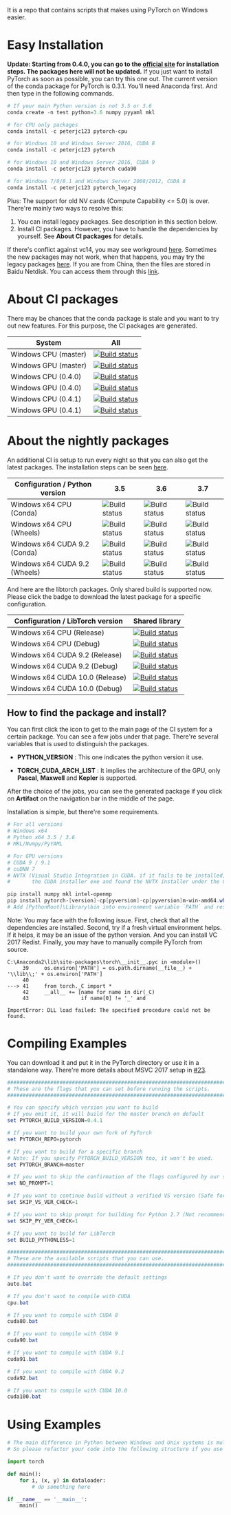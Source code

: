 It is a repo that contains scripts that makes using PyTorch on Windows easier.

# Easy Installation
**Update: Starting from 0.4.0, you can go to the [official site](http://pytorch.org) for installation steps. The packages here will not be updated.**
If you just want to install PyTorch as soon as possible, you can try this one out.
The current version of the conda package for PyTorch is 0.3.1.
You'll need Anaconda first. And then type in the following commands.
```Powershell
# If your main Python version is not 3.5 or 3.6
conda create -n test python=3.6 numpy pyyaml mkl

# for CPU only packages
conda install -c peterjc123 pytorch-cpu

# for Windows 10 and Windows Server 2016, CUDA 8
conda install -c peterjc123 pytorch

# for Windows 10 and Windows Server 2016, CUDA 9
conda install -c peterjc123 pytorch cuda90

# for Windows 7/8/8.1 and Windows Server 2008/2012, CUDA 8
conda install -c peterjc123 pytorch_legacy
```
Plus: The support for old NV cards (Compute Capability <= 5.0) is over. 
There're mainly two ways to resolve this:
1. You can install legacy packages. See description in this section below.
2. Install CI packages. However, you have to handle the dependencies by yourself. See __About CI packages__ for details.

If there's conflict against vc14, you may see workground [here](https://github.com/peterjc123/pytorch-scripts/issues/3).
Sometimes the new packages may not work, when that happens, you may try the legacy packages [here](https://drive.google.com/drive/folders/0B-X0-FlSGfCYdTNldW02UGl4MXM?usp=sharing). If you are from China, then the files are stored in Baidu Netdisk. You can access them through this [link](https://pan.baidu.com/s/1dF6ayLr).

# About CI packages

There may be chances that the conda package is stale and you want to try out new features. For this purpose, the CI packages are generated. 

| System                   | All                                      |
| ------------------------ | ---------------------------------------- |
| Windows CPU (master)     | [![Build status](https://ci.appveyor.com/api/projects/status/8xiih9d2w4pwnq4k/branch/windows-full?svg=true)](https://ci.appveyor.com/project/peterjc123/pytorch/branch/windows-full) |
| Windows GPU (master)     | [![Build status](https://ci.appveyor.com/api/projects/status/y6geguaq83igjh58/branch/windows-full?svg=true)](https://ci.appveyor.com/project/peterjc123/pytorch-elheu/branch/windows-full) |
| Windows CPU (0.4.0)      | [![Build status](https://ci.appveyor.com/api/projects/status/8xiih9d2w4pwnq4k/branch/v0.4.0?svg=true)](https://ci.appveyor.com/project/peterjc123/pytorch/branch/v0.4.0) |
| Windows GPU (0.4.0)      | [![Build status](https://ci.appveyor.com/api/projects/status/y6geguaq83igjh58/branch/v0.4.0?svg=true)](https://ci.appveyor.com/project/peterjc123/pytorch-elheu/branch/v0.4.0) |
| Windows CPU (0.4.1)      | [![Build status](https://ci.appveyor.com/api/projects/status/8xiih9d2w4pwnq4k/branch/v0.4.1?svg=true)](https://ci.appveyor.com/project/peterjc123/pytorch/branch/v0.4.1) |
| Windows GPU (0.4.1)      | [![Build status](https://ci.appveyor.com/api/projects/status/y6geguaq83igjh58/branch/v0.4.1?svg=true)](https://ci.appveyor.com/project/peterjc123/pytorch-elheu/branch/v0.4.1) |

# About the nightly packages

An additional CI is setup to run every night so that you can also get the latest packages. The installation steps can be seen [here](https://github.com/pytorch/pytorch/issues/13227#issuecomment-445140508).

| Configuration / Python version | 3.5                                                          | 3.6                                                          | 3.7                                                          |
| ------------------------------ | ------------------------------------------------------------ | ------------------------------------------------------------ | ------------------------------------------------------------ |
| Windows x64 CPU (Conda)        | ![Build status](https://dev.azure.com/pytorch/PyTorch/_apis/build/status/peterjc123.builder?branchName=master&jobName=Windows_CPU_Conda_Build&configuration=Windows_CPU_Conda_Build%20PY3.5) | ![Build status](https://dev.azure.com/pytorch/PyTorch/_apis/build/status/peterjc123.builder?branchName=master&jobName=Windows_CPU_Conda_Build&configuration=Windows_CPU_Conda_Build%20PY3.6) | ![Build status](https://dev.azure.com/pytorch/PyTorch/_apis/build/status/peterjc123.builder?branchName=master&jobName=Windows_CPU_Conda_Build&configuration=Windows_CPU_Conda_Build%20PY3.7) |
| Windows x64 CPU (Wheels)       | ![Build status](https://dev.azure.com/pytorch/PyTorch/_apis/build/status/peterjc123.builder?branchName=master&jobName=Windows_CPU_Wheels_Build&configuration=Windows_CPU_Wheels_Build%20PY3.5) | ![Build status](https://dev.azure.com/pytorch/PyTorch/_apis/build/status/peterjc123.builder?branchName=master&jobName=Windows_CPU_Wheels_Build&configuration=Windows_CPU_Wheels_Build%20PY3.6) | ![Build status](https://dev.azure.com/pytorch/PyTorch/_apis/build/status/peterjc123.builder?branchName=master&jobName=Windows_CPU_Wheels_Build&configuration=Windows_CPU_Wheels_Build%20PY3.7) |
| Windows x64 CUDA 9.2 (Conda)   | ![Build status](https://dev.azure.com/pytorch/PyTorch/_apis/build/status/peterjc123.builder?branchName=master&jobName=Windows_CUDA_Conda_Build&configuration=Windows_CUDA_Conda_Build%20PY3.5_92) | ![Build status](https://dev.azure.com/pytorch/PyTorch/_apis/build/status/peterjc123.builder?branchName=master&jobName=Windows_CUDA_Conda_Build&configuration=Windows_CUDA_Conda_Build%20PY3.6_92) | ![Build status](https://dev.azure.com/pytorch/PyTorch/_apis/build/status/peterjc123.builder?branchName=master&jobName=Windows_CUDA_Conda_Build&configuration=Windows_CUDA_Conda_Build%20PY3.7_92) |
| Windows x64 CUDA 9.2 (Wheels)  | ![Build status](https://dev.azure.com/pytorch/PyTorch/_apis/build/status/peterjc123.builder?branchName=master&jobName=Windows_CUDA_Wheels_Build&configuration=Windows_CUDA_Wheels_Build%20PY3.5_92) | ![Build status](https://dev.azure.com/pytorch/PyTorch/_apis/build/status/peterjc123.builder?branchName=master&jobName=Windows_CUDA_Wheels_Build&configuration=Windows_CUDA_Wheels_Build%20PY3.6_92) | ![Build status](https://dev.azure.com/pytorch/PyTorch/_apis/build/status/peterjc123.builder?branchName=master&jobName=Windows_CUDA_Wheels_Build&configuration=Windows_CUDA_Wheels_Build%20PY3.7_92) |

And here are the libtorch packages. Only shared build is supported now. Please click the badge to download the latest package for a specific configuration.

| Configuration / LibTorch version | Shared library                                               |
| -------------------------------- | ------------------------------------------------------------ |
| Windows x64 CPU (Release)        | [![Build status](https://dev.azure.com/pytorch/PyTorch/_apis/build/status/peterjc123.builder?branchName=master&jobName=Windows_CPU_Wheels_Build&configuration=Windows_CPU_Wheels_Build%20LIBTORCH)](https://download.pytorch.org/libtorch/nightly/cpu/libtorch-win-shared-with-deps-latest.zip) |
| Windows x64 CPU (Debug)          | [![Build status](https://dev.azure.com/pytorch/PyTorch/_apis/build/status/peterjc123.builder?branchName=master&jobName=Windows_CPU_Wheels_Build&configuration=Windows_CPU_Wheels_Build%20LIBTORCH_DEBUG)](https://download.pytorch.org/libtorch/nightly/cpu/libtorch-win-shared-with-deps-debug-latest.zip) |
| Windows x64 CUDA 9.2 (Release)   | [![Build status](https://dev.azure.com/pytorch/PyTorch/_apis/build/status/peterjc123.builder?branchName=master&jobName=Windows_CUDA_Wheels_Build&configuration=Windows_CUDA_Wheels_Build%20LIBTORCH_92)](https://download.pytorch.org/libtorch/nightly/cu92/libtorch-win-shared-with-deps-latest.zip) |
| Windows x64 CUDA 9.2 (Debug)     | [![Build status](https://dev.azure.com/pytorch/PyTorch/_apis/build/status/peterjc123.builder?branchName=master&jobName=Windows_CUDA_Wheels_Build&configuration=Windows_CUDA_Wheels_Build%20LIBTORCH_92_DEBUG)](https://download.pytorch.org/libtorch/nightly/cu92/libtorch-win-shared-with-deps-debug-latest.zip) |
| Windows x64 CUDA 10.0 (Release)  | [![Build status](https://dev.azure.com/pytorch/PyTorch/_apis/build/status/peterjc123.builder?branchName=master&jobName=Windows_CUDA_Wheels_Build&configuration=Windows_CUDA_Wheels_Build%20LIBTORCH_100)](https://download.pytorch.org/libtorch/nightly/cu100/libtorch-win-shared-with-deps-latest.zip) |
| Windows x64 CUDA 10.0 (Debug)  | [![Build status](https://dev.azure.com/pytorch/PyTorch/_apis/build/status/peterjc123.builder?branchName=master&jobName=Windows_CUDA_Wheels_Build&configuration=Windows_CUDA_Wheels_Build%20LIBTORCH_100_DEBUG)](https://download.pytorch.org/libtorch/nightly/cu100/libtorch-win-shared-with-deps-debug-latest.zip) |

## How to find the package and install?

You can first click the icon to get to the main page of the CI system for a certain package. You can see a few jobs under that page. There're several variables that is used to distinguish the packages.


- **PYTHON_VERSION** : This one indicates the python version it use. 


- **TORCH\_CUDA\_ARCH\_LIST** : It implies the architecture of the GPU, only **Pascal**, **Maxwell** and **Kepler** is supported.

After the choice of the jobs, you can see the generated package if you click on **Artifact** on the navigation bar in the middle of the page.

Installation is simple, but there're some requirements.

```powershell
# For all versions
# Windows x64
# Python x64 3.5 / 3.6
# MKL/Numpy/PyYAML

# For GPU versions
# CUDA 9 / 9.1
# cuDNN 7
# NVTX (Visual Studio Integration in CUDA. if it fails to be installed, you can extract
#       the CUDA installer exe and found the NVTX installer under the CUDAVisualStudioIntegration)

pip install numpy mkl intel-openmp
pip install pytorch-[version]-cp[pyversion]-cp[pyversion]m-win-amd64.whl
# Add [PythonRoot]\Library\bin into environment variable `PATH` and restart command prompt before using.
```

Note: You may face with the following issue. First, check that all the dependencies are installed. Second, try if a fresh virtual environment helps. If it helps, it may be an issue of the python version. And you can install VC 2017 Redist. Finally, you may have to manually compile PyTorch from source.

```pytb
C:\Anaconda2\lib\site-packages\torch\__init__.pyc in <module>()
     39     os.environ['PATH'] = os.path.dirname(__file__) + '\\lib\\;' + os.environ['PATH']
     40
---> 41     from torch._C import *
     42     __all__ += [name for name in dir(_C)
     43                 if name[0] != '_' and

ImportError: DLL load failed: The specified procedure could not be found.
```

# Compiling Examples
You can download it and put it in the PyTorch directory or use it in a standalone way.
There're more details about MSVC 2017 setup in [#23](https://github.com/peterjc123/pytorch-scripts/issues/23).
```Powershell
################################################################################
# These are the flags that you can set before running the scripts.
################################################################################

# You can specify which version you want to build
# If you omit it, it will build for the master branch on default
set PYTORCH_BUILD_VERSION=0.4.1

# If you want to build your own fork of PyTorch
set PYTORCH_REPO=pytorch

# If you want to build for a specific branch
# Note: If you specify PYTORCH_BUILD_VERSION too, it won't be used.
set PYTORCH_BRANCH=master

# If you want to skip the confirmation of the flags configured by our script
set NO_PROMPT=1

# If you want to continue build without a verified VS version (Safe for CPU builds)
set SKIP_VS_VER_CHECK=1

# If you want to skip prompt for building for Python 2.7 (Not recommended)
set SKIP_PY_VER_CHECK=1

# If you want to build for LibTorch
set BUILD_PYTHONLESS=1

################################################################################
# These are the available scripts that you can use.
################################################################################

# If you don't want to override the default settings
auto.bat

# If you don't want to compile with CUDA
cpu.bat

# If you want to compile with CUDA 8
cuda80.bat

# If you want to compile with CUDA 9
cuda90.bat

# If you want to compile with CUDA 9.1
cuda91.bat

# If you want to compile with CUDA 9.2
cuda92.bat

# If you want to compile with CUDA 10.0
cuda100.bat

```

# Using Examples
```Python
# The main difference in Python between Windows and Unix systems is multiprocessing
# So please refactor your code into the following structure if you use DataLoader

import torch

def main():
    for i, (x, y) in dataloader:
        # do something here

if __name__ == '__main__':
    main()
```
